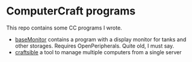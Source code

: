 # ComputerCraft programs

This repo contains some CC programs I wrote.

- [baseMonitor](baseMonitor/) contains a program with a display monitor for tanks and other storages. Requires OpenPeripherals. Quite old, I must say.
- [craftsible](craftsible/) a tool to manage multiple computers from a single server